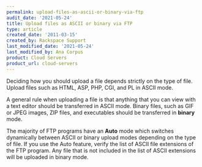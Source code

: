 ```yaml
---
permalink: upload-files-as-ascii-or-binary-via-ftp
audit_date: '2021-05-24'
title: Upload files as ASCII or binary via FTP
type: article
created_date: '2011-03-15'
created_by: Rackspace Support
last_modified_date: '2021-05-24'
last_modified_by: Ana Corpus
product: Cloud Servers
product_url: cloud-servers
---
```


Deciding how you should upload a file depends strictly on the type of file. Upload files such as HTML, ASP, PHP, CGI, and PL in ASCII mode.

A general rule when uploading a file is that anything that you can view with a text editor should be transferred in ASCII mode. Binary files, such as GIF or JPEG images, ZIP files, and executables should be transferred in **binary** mode.

The majority of FTP programs have an **Auto** mode which switches dynamically between ASCII or binary upload modes depending on the type of file. If you use the Auto feature, verify the list of ASCII file extensions of the FTP program. Any file that is not included in the list of ASCII extensions will be uploaded in binary mode.
